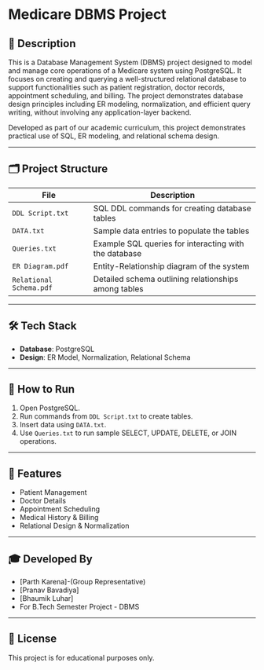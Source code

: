 # Medicare DBMS Project

## 📌 Description
This is a Database Management System (DBMS) project designed to model and manage core operations of a Medicare system using PostgreSQL. It focuses on creating and querying a well-structured relational database to support functionalities such as patient registration, doctor records, appointment scheduling, and billing. The project demonstrates database design principles including ER modeling, normalization, and efficient query writing, without involving any application-layer backend.

Developed as part of our academic curriculum, this project demonstrates practical use of SQL, ER modeling, and relational schema design.

---

## 🗂️ Project Structure

| File | Description |
|------|-------------|
| `DDL Script.txt` | SQL DDL commands for creating database tables |
| `DATA.txt` | Sample data entries to populate the tables |
| `Queries.txt` | Example SQL queries for interacting with the database |
| `ER Diagram.pdf` | Entity-Relationship diagram of the system |
| `Relational Schema.pdf` | Detailed schema outlining relationships among tables |

---

## 🛠️ Tech Stack

- **Database**: PostgreSQL
- **Design**: ER Model, Normalization, Relational Schema

---

## 🚀 How to Run

1. Open PostgreSQL.
2. Run commands from `DDL Script.txt` to create tables.
3. Insert data using `DATA.txt`.
4. Use `Queries.txt` to run sample SELECT, UPDATE, DELETE, or JOIN operations.

---

## 📖 Features

- Patient Management
- Doctor Details
- Appointment Scheduling
- Medical History & Billing
- Relational Design & Normalization

---

## 🎓 Developed By

- [Parth Karena]-(Group Representative)
- [Pranav Bavadiya]
- [Bhaumik Luhar]
- For B.Tech Semester Project - DBMS

---

## 📄 License

This project is for educational purposes only.

